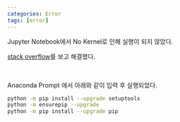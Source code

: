 ```yaml
---
categories: Error
tags: [error]
---
```


Jupyter Notebook에서 No Kernel로 인해 실행이 되지 않았다.

[stack overflow](https://stackoverflow.com/questions/77364550/attributeerror-module-pkgutil-has-no-attribute-impimporter-did-you-mean)를 보고 해결했다.  

<br>

Anaconda Prompt 에서 아래와 같이 입력 후 실행되었다.  
```bash 
python -m pip install --upgrade setuptools
python -m ensurepip --upgrade
python -m pip install --upgrade pip
```
